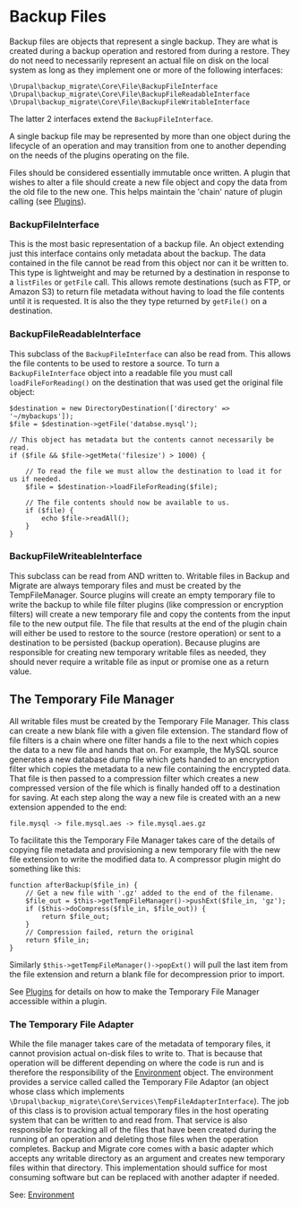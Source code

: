 # Backup Files

Backup files are objects that represent a single backup. They are what is created during a backup operation and restored from during a restore. They do not need to necessarily represent an actual file on disk on the local system as long as they implement one or more of the following interfaces:

	\Drupal\backup_migrate\Core\File\BackupFileInterface
	\Drupal\backup_migrate\Core\File\BackupFileReadableInterface
	\Drupal\backup_migrate\Core\File\BackupFileWritableInterface
	
The latter 2 interfaces extend the `BackupFileInterface`.

A single backup file may be represented by more than one object during the lifecycle of an operation and may transition from one to another depending on the needs of the plugins operating on the file.

Files should be considered essentially immutable once written. A plugin that wishes to alter a file should create a new file object and copy the data from the old file to the new one. This helps maintain the 'chain' nature of plugin calling (see [Plugins](https://github.com/backupmigrate/backup_migrate_core/tree/master/src/Plugin)).

### BackupFileInterface
This is the most basic representation of a backup file. An object extending just this interface contains only metadata about the backup. The data contained in the file cannot be read from this object nor can it be written to. This type is lightweight and may be returned by a destination in response to a `listFiles` or `getFile` call. This allows remote destinations (such as FTP, or Amazon S3) to return file metadata without having to load the file contents until it is requested. It is also the they type returned by `getFile()` on a destination. 

### BackupFileReadableInterface
This subclass of the `BackupFileInterface` can also be read from. This allows the file contents to be used to restore a source. To turn a `BackupFileInterface` object into a readable file you must call `loadFileForReading()` on the destination that was used get the original file object:

	$destination = new DirectoryDestination(['directory' => '~/mybackups']);
	$file = $destination->getFile('databse.mysql');

	// This object has metadata but the contents cannot necessarily be read.
	if ($file && $file->getMeta('filesize') > 1000) {

		// To read the file we must allow the destination to load it for us if needed.
		$file = $destination->loadFileForReading($file);

		// The file contents should now be available to us.
		if ($file) {
			echo $file->readAll();		
		}
	}
	
### BackupFileWriteableInterface
This subclass can be read from AND written to. Writable files in Backup and Migrate are always temporary files and must be created by the TempFileManager. Source plugins will create an empty temporary file to write the backup to while file filter plugins (like compression or encryption filters) will create a new temporary file and copy the contents from the input file to the new output file. The file that results at the end of the plugin chain will either be used to restore to the source (restore operation) or sent to a destination to be persisted (backup operation). Because plugins are responsible for creating new temporary writable files as needed, they should never require a writable file as input or promise one as a return value.

## The Temporary File Manager
All writable files must be created by the Temporary File Manager. This class can create a new blank file with a given file extension. The standard flow of file filters is a chain where one filter hands a file to the next which copies the data to a new file and hands that on. For example, the MySQL source generates a new database dump file which gets handed to an encryption filter which copies the metadata to a new file containing the encrypted data. That file is then passed to a compression filter which creates a new compressed version of the file which is finally handed off to a destination for saving. At each step along the way a new file is created with an a new extension appended to the end:

	file.mysql -> file.mysql.aes -> file.mysql.aes.gz
	
To facilitate this the Temporary File Manager takes care of the details of copying file metadata and provisioning a new temporary file with the new file extension to write the modified data to. A compressor plugin might do something like this:

	function afterBackup($file_in) {
		// Get a new file with '.gz' added to the end of the filename.
		$file_out = $this->getTempFileManager()->pushExt($file_in, 'gz');
		if ($this->doCompress($file_in, $file_out)) {
			return $file_out;		
		}
		// Compression failed, return the original
		return $file_in;
	}	

Similarly `$this->getTempFileManager()->popExt()` will pull the last item from the file extension and return a blank file for decompression prior to import.

See [Plugins](https://github.com/backupmigrate/backup_migrate_core/tree/master/src/Plugin) for details on how to make the Temporary File Manager accessible within a plugin.

### The Temporary File Adapter ###
While the file manager takes care of the metadata of temporary files, it cannot provision actual on-disk files to write to. That is because that operation will be different depending on where the code is run and is therefore the responsibility of the [Environment](https://github.com/backupmigrate/backup_migrate_core/tree/master/src/Environment) object. The environment provides a service called called the Temporary File Adaptor (an object whose class which implements `\Drupal\backup_migrate\Core\Services\TempFileAdapterInterface`). The job of this class is to provision actual temporary files in the host operating system that can be written to and read from. That service is also responsible for tracking all of the files that have been created during the running of an operation and deleting those files when the operation completes. Backup and Migrate core comes with a basic adapter which accepts any writable directory as an argument and creates new temporary files within that directory. This implementation should suffice for most consuming software but can be replaced with another adapter if needed.

See: [Environment](https://github.com/backupmigrate/backup_migrate_core/tree/master/src/Environment)
